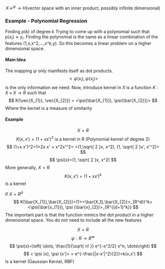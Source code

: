 $$
X \rightarrow^\psi \rightarrow H (\text{vector space with an inner product, possibly infinite dimensional})
$$
### Example - Polynomial Regression
Finding $p(k)$ of degree $k$
Trying to come up with a polynomial such that $p(x_{i})\approx y_{i}$.
Finding the polynomial is the same as a linear combination of the features (1,x,x^2,...,x^k,y). So this becomes a linear problem on a higher dimensional space.

#### Main Idea
The mapping $\psi$ only manifests itself as dot products.$$
<\psi (x_{i}),\psi(x_{j})>
$$
is the only information we need.
Now, introduce kernel in $X$ is a function $K:X\times X\rightarrow R$ such that $$
K(\vec{X_{1}}, \vec{X_{2}}) = <\psi(\bar{X_{1}}), \psi(\bar{X_{2}})> 
$$Where the kernel is a measure of similarity

#### Example 
$$
X=R
$$
$$
K(x,x') = (1+x x')^2 \text{ is a kernel in R (Polynomial kernel of degree 2)}
$$
$$
(1+x x')^2=1+2x x' + x^2x'^2= <(1,\sqrt{ 2 }x, x^2), (1, \sqrt{ 2 }x', x'^2)>
$$
$$
\psi(x)=(1, \sqrt{ 2 }x, x^2)
$$
More generally, $X=R$
$$
K(x, x')=(1+x x')^k
$$ is a kernel

If $X=R^d$
$$
K(\bar{X_{1}},\bar{X_{2}})=(1+<\bar{X_1},\bar{X_{2}}>_{R^d})^k= <\psi(\bar{x_{1}}), \psi (\bar{x}_{2})>_{R^{(d+1)^k}}
$$
The important part is that the function mimics the dot product in a higher dimensional space. You do not need to include all the new features


$$
X=R
$$
$$
\psi:R \rightarrow R^\infty
$$
$$
\psi(x)=\left( \dots, \frac{1}{\sqrt{ n! }} e^{-x^2/2} x^n, \dots\right)
$$
$$
< \psi (x), \psi (x')> = e^{-\frac{|x-x'|^2}{2}}=k(x,x')
$$
Is a kernel (Gaussian Kernel, RBF)